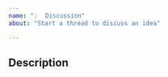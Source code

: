 ```yaml
---
name: "💡  Discussion"
about: "Start a thread to discuss an idea"

---
```


<!-- Please do your best to fill out all of the sections below! -->

## Description
<!-- What would you like to discuss? -->

